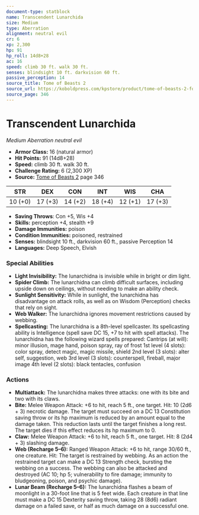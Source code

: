 ```yaml
---
document-type: statblock
name: Transcendent Lunarchida
size: Medium
type: Aberration
alignment: neutral evil
cr: 6
xp: 2,300
hp: 91
hp_roll: 14d8+28
ac: 16
speed: climb 30 ft. walk 30 ft.
senses: blindsight 10 ft. darkvision 60 ft. 
passive_perception: 14
source_title: Tome of Beasts 2
source_url: https://koboldpress.com/kpstore/product/tome-of-beasts-2-for-5th-edition
source_page: 346
---
```


# Transcendent Lunarchida

*Medium* *Aberration* *neutral evil*

- **Armor Class:** 16 (natural armor)
- **Hit Points:** 91 (14d8+28)
- **Speed:** climb 30 ft. walk 30 ft.
- **Challenge Rating:** 6 (2,300 XP)
- **Source:** [Tome of Beasts 2](https://koboldpress.com/kpstore/product/tome-of-beasts-2-for-5th-edition) page 346

| STR | DEX | CON | INT | WIS | CHA |
| --- | --- | --- | --- | --- | --- |
| 10 (+0) | 17 (+3) | 14 (+2) | 18 (+4) | 12 (+1) | 17 (+3) |

- **Saving Throws**: Con +5, Wis +4
- **Skills:** perception +4, stealth +9
- **Damage Immunities:** poison
- **Condition Immunities:** poisoned, restrained
- **Senses:** blindsight 10 ft., darkvision 60 ft., passive Perception 14
- **Languages:** Deep Speech, Elvish

### Special Abilities

- **Light Invisibility:** The lunarchidna is invisible while in bright or dim light.
- **Spider Climb:** The lunarchidna can climb difficult surfaces, including upside down on ceilings, without needing to make an ability check.
- **Sunlight Sensitivity:** While in sunlight, the lunarchidna has disadvantage on attack rolls, as well as on Wisdom (Perception) checks that rely on sight.
- **Web Walker:** The lunarchidna ignores movement restrictions caused by webbing.
- **Spellcasting:** The lunarchidna is a 8th-level spellcaster. Its spellcasting ability is Intelligence (spell save DC 15, +7 to hit with spell attacks). The lunarchidna has the following wizard spells prepared:
Cantrips (at will): minor illusion, mage hand, poison spray, ray of frost
1st level (4 slots): color spray, detect magic, magic missile, shield
2nd level (3 slots): alter self, suggestion, web
3rd level (3 slots): counterspell, fireball, major image
4th level (2 slots): black tentacles, confusion

### Actions

- **Multiattack:** The lunarchidna makes three attacks: one with its bite and two with its claws.
- **Bite:** Melee Weapon Attack: +6 to hit, reach 5 ft., one target. Hit: 10 (2d6 + 3) necrotic damage. The target must succeed on a DC 13 Constitution saving throw or its hp maximum is reduced by an amount equal to the damage taken. This reduction lasts until the target finishes a long rest. The target dies if this effect reduces its hp maximum to 0.
- **Claw:** Melee Weapon Attack: +6 to hit, reach 5 ft., one target. Hit: 8 (2d4 + 3) slashing damage.
- **Web (Recharge 5–6):** Ranged Weapon Attack: +6 to hit, range 30/60 ft., one creature. Hit: The target is restrained by webbing. As an action the restrained target can make a DC 13 Strength check, bursting the webbing on a success. The webbing can also be attacked and destroyed (AC 10; hp 5; vulnerability to fire damage; immunity to bludgeoning, poison, and psychic damage).
- **Lunar Beam (Recharge 5–6):** The lunarchidna flashes a beam of moonlight in a 30-foot line that is 5 feet wide. Each creature in that line must make a DC 15 Dexterity saving throw, taking 28 (8d6) radiant damage on a failed save, or half as much damage on a successful one.
